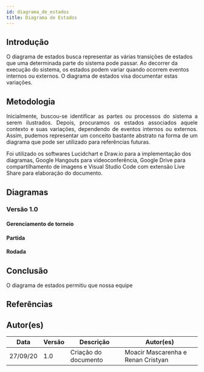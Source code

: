 ```yaml
---
id: diagrama_de_estados
title: Diagrama de Estados
---
```



## Introdução

<p align = "justify">

O diagrama de estados busca representar as várias transições de estados que uma determinada parte do sistema pode passar. Ao decorrer da execução do sistema, os estados podem variar quando ocorrem eventos internos ou externos. O diagrama de estados visa documentar estas variações.

</p>

## Metodologia

<p align = "justify">
Inicialmente, buscou-se identificar as partes ou processos do sistema a serem ilustrados. Depois, procuramos os estados associados aquele contexto e suas variações, dependendo de eventos internos ou externos. Assim, pudemos representar um conceito bastante abstrato na forma de um diagrama que pode ser utilizado para referências futuras.

Foi utilizado os softwares Lucidchart e Draw.io para a implementação dos diagramas, Google Hangouts para videoconferência, Google Drive para compartilhamento de imagens e Visual Studio Code com extensão Live Share para elaboração do documento.
</p>

## Diagramas

### Versão 1.0

#### Gerenciamento de torneio

#### Partida

#### Rodada

## Conclusão

<p align = "justify">
O diagrama de estados permitiu que nossa equipe 

</p>

## Referências

<!-- Insira referências relevantes do projeto (com um sinal de '>' antes), se possível priorize por livros e artigos, depois sites, blogs e outros projetos parecidos.
Exemplo:
> Referência
 -->

>

## Autor(es)
| Data | Versão | Descrição | Autor(es) |
| -- | -- | -- | -- |
| 27/09/20 | 1.0 | Criação do documento | Moacir Mascarenha e Renan Cristyan | 